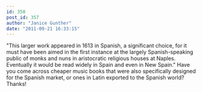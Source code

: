```yaml
---
id: 350
post_id: 357
author: "Janice Gunther"
date: "2011-09-21 16:33:15"
---
```

"This larger work appeared in 1613 in Spanish, a significant choice, for it must have been aimed in the first instance at the largely Spanish-speaking public of monks and nuns in aristocratic religious houses at Naples. Eventually it would be read widely in Spain and even in New Spain." Have you come across cheaper music books that were also specifically designed for the Spanish market, or ones in Latin exported to the Spanish world? Thanks!

